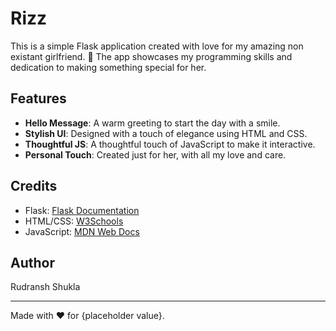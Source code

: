 # Rizz

This is a simple Flask application created with love for my amazing non existant girlfriend. 💖 The app showcases my programming skills and dedication to making something special for her.

## Features

- **Hello Message**: A warm greeting to start the day with a smile.
- **Stylish UI**: Designed with a touch of elegance using HTML and CSS.
- **Thoughtful JS**: A thoughtful touch of JavaScript to make it interactive.
- **Personal Touch**: Created just for her, with all my love and care.

## Credits

- Flask: [Flask Documentation](https://flask.palletsprojects.com/)
- HTML/CSS: [W3Schools](https://www.w3schools.com/)
- JavaScript: [MDN Web Docs](https://developer.mozilla.org/)

## Author

Rudransh Shukla


---

Made with ❤️ for {placeholder value}.
